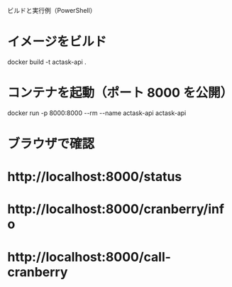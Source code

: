 ビルドと実行例（PowerShell）

# イメージをビルド

docker build -t actask-api .

# コンテナを起動（ポート 8000 を公開）

docker run -p 8000:8000 --rm --name actask-api actask-api

# ブラウザで確認

# http://localhost:8000/status

# http://localhost:8000/cranberry/info

# http://localhost:8000/call-cranberry

